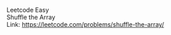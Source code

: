 Leetcode Easy <br />
Shuffle the Array <br />
Link: https://leetcode.com/problems/shuffle-the-array/
